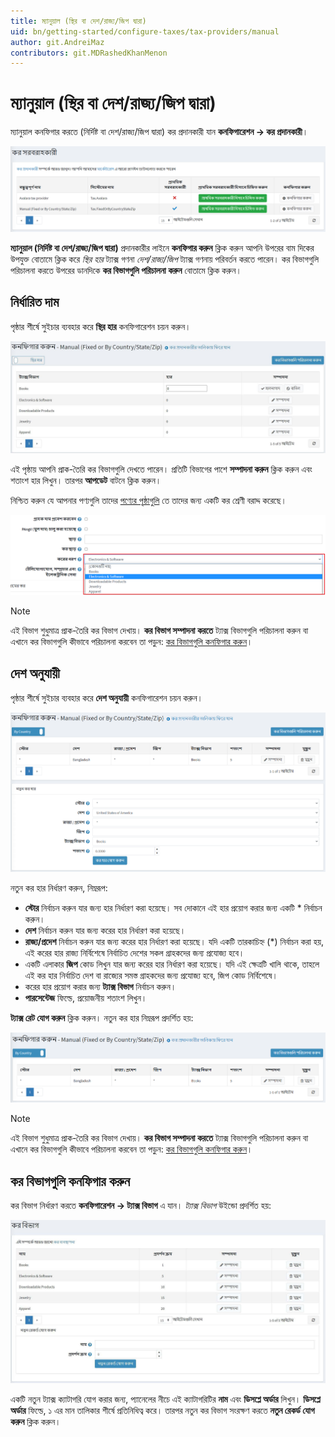 ```yaml
---
title: ম্যানুয়াল (স্থির বা দেশ/রাজ্য/জিপ দ্বারা)
uid: bn/getting-started/configure-taxes/tax-providers/manual
author: git.AndreiMaz
contributors: git.MDRashedKhanMenon
---
```


# ম্যানুয়াল (স্থির বা দেশ/রাজ্য/জিপ দ্বারা)

ম্যানুয়াল কনফিগার করতে (নির্দিষ্ট বা দেশ/রাজ্য/জিপ দ্বারা) কর প্রদানকারী যান **কনফিগারেশন → কর প্রদানকারী**।

![কর প্রদানকারী](_static/manual/tax-providers.png)

**ম্যানুয়াল (নির্দিষ্ট বা দেশ/রাজ্য/জিপ দ্বারা)** প্রদানকারীর লাইনে **কনফিগার করুন** ক্লিক করুন
আপনি উপরের বাম দিকের উপযুক্ত বোতামে ক্লিক করে *স্থির হার* ট্যাক্স গণনা *দেশ/রাজ্য/জিপ* ট্যাক্স গণনায় পরিবর্তন করতে পারেন।
কর বিভাগগুলি পরিচালনা করতে উপরের ডানদিকে **কর বিভাগগুলি পরিচালনা করুন** বোতামে ক্লিক করুন।

## নির্ধারিত দাম

পৃষ্ঠার শীর্ষে সুইচার ব্যবহার করে **স্থির হার** কনফিগারেশন চয়ন করুন।

![কনফিগার](_static/manual/configure.jpg)

এই পৃষ্ঠায় আপনি প্রাক-তৈরি কর বিভাগগুলি দেখতে পারেন। প্রতিটি বিভাগের পাশে **সম্পাদনা করুন** ক্লিক করুন এবং শতাংশ হার লিখুন। তারপর **আপডেট** বাটনে ক্লিক করুন।

নিশ্চিত করুন যে আপনার পণ্যগুলি তাদের [পণ্যের পৃষ্ঠাগুলি](xref:bn/running-your-store/catalog/products/add-products) তে তাদের জন্য একটি কর শ্রেণী বরাদ্দ করেছে।

![পণ্য](_static/manual/product.jpg)

> [!NOTE]
>
> এই বিভাগ শুধুমাত্র প্রাক-তৈরি কর বিভাগ দেখায়। **কর বিভাগ সম্পাদনা করতে** ট্যাক্স বিভাগগুলি পরিচালনা করুন বা এখানে কর বিভাগগুলি কীভাবে পরিচালনা করবেন তা পড়ুন: [কর বিভাগগুলি কনফিগার করুন](#configure-tax-categories)।

## দেশ অনুযায়ী

পৃষ্ঠার শীর্ষে সুইচার ব্যবহার করে **দেশ অনুযায়ী** কনফিগারেশন চয়ন করুন।

![দেশ অনুযায়ী](_static/manual/tax-by-country.png)

নতুন কর হার নির্ধারণ করুন, নিম্নরূপ:

* **স্টোর** নির্বাচন করুন যার জন্য হার নির্ধারণ করা হয়েছে। সব দোকানে এই হার প্রয়োগ করার জন্য একটি * নির্বাচন করুন।
* **দেশ** নির্বাচন করুন যার জন্য করের হার নির্ধারণ করা হয়েছে।
* **রাজ্য/প্রদেশ** নির্বাচন করুন যার জন্য করের হার নির্ধারণ করা হয়েছে। যদি একটি তারকাচিহ্ন (*) নির্বাচন করা হয়, এই করের হার রাজ্য নির্বিশেষে নির্বাচিত দেশের সকল গ্রাহকদের জন্য প্রযোজ্য হবে।
* একটি এলাকার **জিপ** কোড লিখুন যার জন্য করের হার নির্ধারণ করা হয়েছে। যদি এই ক্ষেত্রটি খালি থাকে, তাহলে এই কর হার নির্বাচিত দেশ বা রাজ্যের সমস্ত গ্রাহকদের জন্য প্রযোজ্য হবে, জিপ কোড নির্বিশেষে।
* করের হার প্রয়োগ করার জন্য **ট্যাক্স বিভাগ** নির্বাচন করুন।
* **পারসেন্টেজ** ফিল্ডে, প্রয়োজনীয় শতাংশ লিখুন।

**ট্যাক্স রেট যোগ করুন** ক্লিক করুন। নতুন কর হার নিম্নরূপ প্রদর্শিত হয়:

![ট্যাক্স রেট যোগ করুন](_static/manual/add-tax-rate.png)

> [!NOTE]
>
> এই বিভাগ শুধুমাত্র প্রাক-তৈরি কর বিভাগ দেখায়। **কর বিভাগ সম্পাদনা করতে** ট্যাক্স বিভাগগুলি পরিচালনা করুন বা এখানে কর বিভাগগুলি কীভাবে পরিচালনা করবেন তা পড়ুন: [কর বিভাগগুলি কনফিগার করুন](#configure-tax-categories)।

## কর বিভাগগুলি কনফিগার করুন

কর বিভাগ নির্ধারণ করতে **কনফিগারেশন → ট্যাক্স বিভাগ** এ যান। *ট্যাক্স বিভাগ* উইন্ডো প্রদর্শিত হয়:

![কর বিভাগ](_static/manual/tax-categories.jpg)

একটি নতুন ট্যাক্স ক্যাটাগরি যোগ করার জন্য, প্যানেলের নীচে এই ক্যাটাগরিটির **নাম** এবং **ডিসপ্লে অর্ডার** লিখুন। **ডিসপ্লে অর্ডার** ফিল্ডে, ১ এর মান তালিকার শীর্ষে প্রতিনিধিত্ব করে। তারপর নতুন কর বিভাগ সংরক্ষণ করতে **নতুন রেকর্ড যোগ করুন** ক্লিক করুন।
